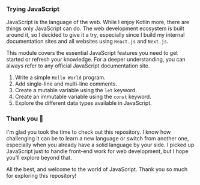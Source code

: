 ### Trying JavaScript

JavaScript is the language of the web. While I enjoy Kotlin more, there are things only JavaScript can do. The web
development ecosystem is built around it, so I decided to give it a try, especially since I build my internal
documentation sites and all websites using `React.js` and `Next.js`.

This module covers the essential JavaScript features you need to get started or refresh your knowledge. For a deeper
understanding, you can always refer to any official JavaScript documentation site.

1. Write a simple `Hello World` program.
2. Add single-line and multi-line comments.
3. Create a mutable variable using the `let` keyword.
4. Create an immutable variable using the `const` keyword.
5. Explore the different data types available in JavaScript.

### Thank you 🙌

I'm glad you took the time to check out this repository. I know how challenging it can be to learn a new language or
switch from another one, especially when you already have a solid language by your side. I picked up JavaScript just to
handle front-end work for web development, but I hope you'll explore beyond that.

All the best, and welcome to the world of JavaScript. Thank you so much for exploring this repository!